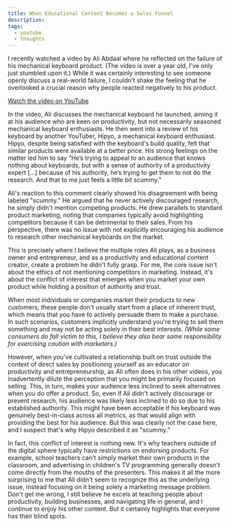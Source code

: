 ```yaml
---
title: When Educational Content Becomes a Sales Funnel
description: 
tags:
  - youtube
  - thoughts
---
```


I recently watched a video by Ali Abdaal where he reflected on the failure of his mechanical keyboard product. (The video is over a year old, I've only just stumbled upon it.) While it was certainly interesting to see someone openly discuss a real-world failure, I couldn't shake the feeling that he overlooked a crucial reason why people reacted negatively to his product.

<!-- excerpt -->

[Watch the video on YouTube](https://www.youtube.com/watch?v=HGktY1dytCw)

In the video, Ali discusses the mechanical keyboard he launched, aiming it at his audience who are keen on productivity, but not necessarily seasoned mechanical keyboard enthusiasts. He then went into a review of his keyboard by another YouTuber, Hipyo, a mechanical keyboard enthusiast. Hipyo, despite being satisfied with the keyboard's build quality, felt that similar products were available at a better price. His strong feelings on the matter led him to say “He’s trying to appeal to an audience that knows nothing about keyboards, but with a sense of authority of a productivity expert […] because of his authority, he’s trying to get them to not do the research. And that to me just feels a little bit scummy.”

Ali's reaction to this comment clearly showed his disagreement with being labeled "scummy." He argued that he never actively discouraged research, he simply didn't mention competing products. He drew parallels to standard product marketing, noting that companies typically avoid highlighting competitors because it can be detrimental to their sales. From his perspective, there was no issue with not explicitly encouraging his audience to research other mechanical keyboards on the market.

This is precisely where I believe the multiple roles Ali plays, as a business owner and entrepreneur, and as a productivity and educational content creator, create a problem he didn't fully grasp. For me, the core issue isn't about the ethics of not mentioning competitors in marketing. Instead, it's about the conflict of interest that emerges when you market your own product while holding a position of authority and trust.

When most individuals or companies market their products to new customers, these people don't usually start from a place of inherent trust, which means that you have to actively persuade them to make a purchase. In such scenarios, customers implicitly understand you're trying to sell them something and may not be acting solely in their best interests. _(While some consumers do fall victim to this, I believe they also bear some responsibility for exercising caution with marketers.)_

However, when you've cultivated a relationship built on trust outside the context of direct sales by positioning yourself as an educator on productivity and entrepreneurship, as Ali often does in his other videos, you inadvertently dilute the perception that you might be primarily focused on selling. This, in turn, makes your audience less inclined to seek alternatives when you do offer a product. So, even if Ali didn't actively discourage or prevent research, his audience was likely less inclined to do so due to his established authority. This might have been acceptable if his keyboard was genuinely best-in-class across all metrics, as that would align with providing the best for his audience. But this was clearly not the case here, and I suspect that's why Hipyo described it as "scummy."

In fact, this conflict of interest is nothing new. It's why teachers outside of the digital sphere typically have restrictions on endorsing products. For example, school teachers can't simply market their own products in the classroom, and advertising in children's TV programming generally doesn't come directly from the mouths of the presenters. This makes it all the more surprising to me that Ali didn't seem to recognize this as the underlying issue, instead focusing on it being solely a marketing message problem. Don't get me wrong, I still believe he excels at teaching people about productivity, building businesses, and navigating life in general, and I continue to enjoy his other content. But it certainly highlights that everyone has their blind spots.
